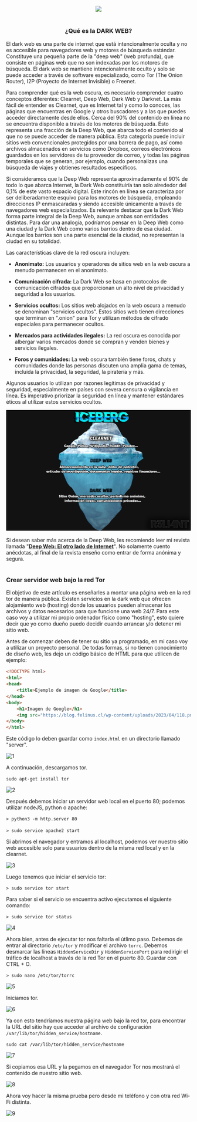 <p align="center">
  <a href="https://github.com/DenverCoder1/readme-typing-svg"><img src="https://readme-typing-svg.herokuapp.com?color=13F700&width=550&lines=Crear+servidor+bajo+la+red+tor+DARK+WEB"></a>
</p>

<h1 align="center"></h1>

<h3 align="center">¿Qué es la DARK WEB?</h3>


El dark web es una parte de internet que está intencionalmente oculta y no es accesible para navegadores web y motores de búsqueda estándar. Constituye una pequeña parte de la "deep web" (web profunda), que consiste en páginas web que no son indexadas por los motores de búsqueda. El dark web se mantiene intencionalmente oculto y solo se puede acceder a través de software especializado, como Tor (The Onion Router), I2P (Proyecto de Internet Invisible) o Freenet.

Para comprender qué es la web oscura, es necesario comprender cuatro conceptos diferentes: Clearnet, Deep Web, Dark Web y Darknet. La más fácil de entender es Clearnet, que es Internet tal y como lo conoces, las páginas que encuentras en Google y otros buscadores y a las que puedes acceder directamente desde ellos. Cerca del 90% del contenido en línea no se encuentra disponible a través de los motores de búsqueda. Esto representa una fracción de la Deep Web, que abarca todo el contenido al que no se puede acceder de manera pública. Esta categoría puede incluir sitios web convencionales protegidos por una barrera de pago, así como archivos almacenados en servicios como Dropbox, correos electrónicos guardados en los servidores de tu proveedor de correo, y todas las páginas temporales que se generan, por ejemplo, cuando personalizas una búsqueda de viajes y obtienes resultados específicos.

Si consideramos que la Deep Web representa aproximadamente el 90% de todo lo que abarca Internet, la Dark Web constituiría tan solo alrededor del 0,1% de este vasto espacio digital. Este rincón en línea se caracteriza por ser deliberadamente esquivo para los motores de búsqueda, empleando direcciones IP enmascaradas y siendo accesible únicamente a través de navegadores web especializados. Es relevante destacar que la Dark Web forma parte integral de la Deep Web, aunque ambas son entidades distintas. Para dar una analogía, podríamos pensar en la Deep Web como una ciudad y la Dark Web como varios barrios dentro de esa ciudad. Aunque los barrios son una parte esencial de la ciudad, no representan la ciudad en su totalidad.

Las características clave de la red oscura incluyen:

- **Anonimato:** Los usuarios y operadores de sitios web en la web oscura a menudo permanecen en el anonimato.

- **Comunicación cifrada:** La Dark Web se basa en protocolos de comunicación cifrados que proporcionan un alto nivel de privacidad y seguridad a los usuarios.

- **Servicios ocultos:** Los sitios web alojados en la web oscura a menudo se denominan "servicios ocultos". Estos sitios web tienen direcciones que terminan en ".onion" para Tor y utilizan métodos de cifrado especiales para permanecer ocultos.

- **Mercados para actividades ilegales:** La red oscura es conocida por albergar varios mercados donde se compran y venden bienes y servicios ilegales.

- **Foros y comunidades:** La web oscura también tiene foros, chats y comunidades donde las personas discuten una amplia gama de temas, incluida la privacidad, la seguridad, la piratería y más.

Algunos usuarios lo utilizan por razones legítimas de privacidad y seguridad, especialmente en países con severa censura o vigilancia en línea. Es imperativo priorizar la seguridad en línea y mantener estándares éticos al utilizar estos servicios ocultos.

<p align="center">
  <img src="https://raw.githubusercontent.com/R3LI4NT/articulos/main/Seguridad/Anonimato/GNU-Linux/img/icebergWeb.png">
</p>

Si desean saber más acerca de la Deep Web, les recomiendo leer mi revista llamada "<a href="https://github.com/R3LI4NT/Deep-Web">**Deep Web: El otro lado de Internet**</a>". No solamente cuento anécdotas, al final de la revista enseño como entrar de forma anónima y segura.

<h1 align="center"></h1>

### Crear servidor web bajo la red Tor

El objetivo de este artículo es enseñarles a montar una página web en la red tor de manera pública. Existen servicios en la dark web que ofrecen alojamiento web (hosting) donde los usuarios pueden almacenar los archivos y datos necesarios para que funcione una web 24/7. Para este caso voy a utilizar mi propio ordenador físico como "hosting", esto quiere decir que yo como dueño puedo decidir cuando arrancar y/o detener mi sitio web.

Antes de comenzar deben de tener su sitio ya programado, en mi caso voy a utilizar un proyecto personal. De todas formas, si no tienen conocimiento de diseño web, les dejo un código básico de HTML para que utilicen de ejemplo:

```html
<!DOCTYPE html>
<html>
<head>
    <title>Ejemplo de imagen de Google</title>
</head>
<body>
    <h1>Imagen de Google</h1>
    <img src="https://blog.felinus.cl/wp-content/uploads/2023/04/118.png" alt="Imagen de Google">
</body>
</html>
```

Este código lo deben guardar como `index.html` en un directorio llamado "server". 

![1](https://github.com/R3LI4NT/articulos/assets/75953873/08b4944e-4740-4046-aaad-2162c62d28b1)

A continuación, descargamos tor.

```
sudo apt-get install tor
```

![2](https://github.com/R3LI4NT/articulos/assets/75953873/726b5a05-b91e-4365-86e3-6cda615eb7c4)

Después debemos iniciar un servidor web local en el puerto 80; podemos utilizar nodeJS, python o apache:

```
> python3 -m http.server 80

> sudo service apache2 start
```

Si abrimos el navegador y entramos al localhost, podemos ver nuestro sitio web accesible solo para usuarios dentro de la misma red local y en la clearnet.

![3](https://github.com/R3LI4NT/articulos/assets/75953873/73292d7a-b146-469f-baa9-d9e6348fe821)

Luego tenemos que iniciar el servicio tor:

```
> sudo service tor start
```

Para saber si el servicio se encuentra activo ejecutamos el siguiente comando:

```
> sudo service tor status
```

![4](https://github.com/R3LI4NT/articulos/assets/75953873/25806063-81d2-4bdc-9f78-7cef0301ec69)

Ahora bien, antes de ejecutar tor nos faltaría el útlimo paso. Debemos de entrar al directorio `/etc/tor` y modificar el archivo `torrc`. Debemos desmarcar las líneas `HiddenServiceDir` y `HiddenServicePort` para redirigir el tráfico de localhost a través de la red Tor en el puerto 80. Guardar con CTRL + O.

```
> sudo nano /etc/tor/torrc
```

![5](https://github.com/R3LI4NT/articulos/assets/75953873/157a2670-7fd7-4567-a406-8e94c2d80415)

Iniciamos tor.

![6](https://github.com/R3LI4NT/articulos/assets/75953873/18aa62b7-2362-4de0-9c85-40055ef3d925)

Ya con esto tendríamos nuestra página web bajo la red tor, para encontrar la URL del sitio hay que acceder al archivo de configuración `/var/lib/tor/hidden_service/hostname`.

```
sudo cat /var/lib/tor/hidden_service/hostname
```

![7](https://github.com/R3LI4NT/articulos/assets/75953873/9cf563c1-ee2e-495e-9911-a34c4ca95c50)

Si copiamos esa URL y la pegamos en el navegador Tor nos mostrará el contenido de nuestro sitio web.

![8](https://github.com/R3LI4NT/articulos/assets/75953873/56eefee5-7292-4500-bc2e-22cdc36f774f)

Ahora voy hacer la misma prueba pero desde mi teléfono y con otra red Wi-Fi distinta.

![9](https://github.com/R3LI4NT/articulos/assets/75953873/edc5d579-78f2-487a-8e39-4262a5407d8e)
